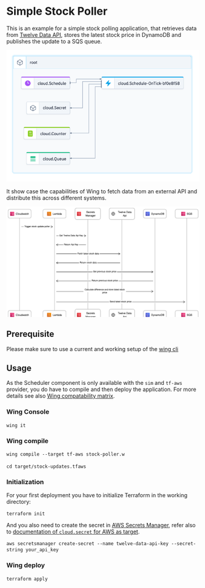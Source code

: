 # Simple Stock Poller

This is an example for a simple stock polling application, that retrieves data from [Twelve Data API](https://twelvedata.com/), stores the latest stock price in DynamoDB and publishes the update to a SQS queue.

![Overview](./overview.png)

It show case the capabilities of Wing to fetch data from an external API and distribute this across different systems.

![Sequence Diagram](./sequence-diagram.png)

## Prerequisite

Please make sure to use a current and working setup of the [wing cli](https://docs.winglang.io/getting-started/installation)

## Usage

As the Scheduler component is only available with the `sim` and `tf-aws` provider, you do have to compile and then deploy the application.
For more details see also [Wing compatability matrix](https://www.winglang.io/docs/standard-library/compatibility-matrix).

### Wing Console

```
wing it
```

### Wing compile

```
wing compile --target tf-aws stock-poller.w

cd target/stock-updates.tfaws
```

### Initialization
For your first deployment you have to initialize Terraform in the working directory:
```
terraform init
```

And you also need to create the secret in [AWS Secrets Manager](https://docs.aws.amazon.com/secretsmanager/latest/userguide/intro.html), refer also to [documentation of `cloud.secret` for AWS as target](https://www.winglang.io/docs/standard-library/cloud/secret#aws-tf-aws-and-awscdk).
```
aws secretsmanager create-secret --name twelve-data-api-key --secret-string your_api_key
```

### Wing deploy
```
terraform apply
```
